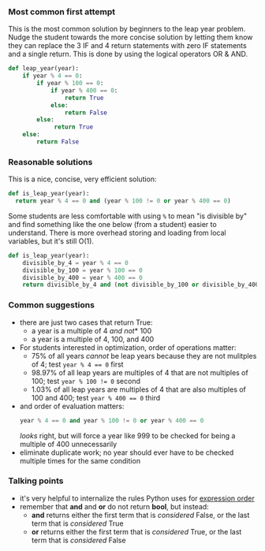 ### Most common first attempt

This is the most common solution by beginners to the leap year problem.
Nudge the student towards the more concise solution by letting them know
they can replace the 3 IF and 4 return statements with zero IF statements and a single return.
This is done by using the logical operators OR & AND.

```python
def leap_year(year):
    if year % 4 == 0: 
        if year % 100 == 0: 
            if year % 400 == 0: 
                return True
            else: 
                return False
        else: 
             return True
    else: 
        return False
```

### Reasonable solutions

This is a nice, concise, very efficient solution:

```python
def is_leap_year(year):
  return year % 4 == 0 and (year % 100 != 0 or year % 400 == 0)
```

Some students are less comfortable with using `%` to mean "is divisible by" and find
something like the one below (from a student) easier to understand.
There is more overhead storing and loading from local variables, but
it's still O(1).

```python
def is_leap_year(year):
    divisible_by_4 = year % 4 == 0
    divisible_by_100 = year % 100 == 0
    divisible_by_400 = year % 400 == 0
    return divisible_by_4 and (not divisible_by_100 or divisible_by_400)
```

### Common suggestions
- there are just two cases that return True:
  - a year is a multiple of 4 *and not** 100
  - a year is a multiple of 4, 100, and 400
- For students interested in optimization, order of operations matter:
  - 75% of all years *cannot* be leap years because they are not mulitples of 4; test `year % 4 == 0` first
  - 98.97% of all leap years are multiples of 4 that are not multiples of 100; test `year % 100 != 0` second
  - 1.03% of all leap years are multiples of 4 that are also multiples of 100 and 400; test `year % 400 == 0` third
- and order of evaluation matters:
  ```python
  year % 4 == 0 and year % 100 != 0 or year % 400 == 0
  ```
  _looks_ right, but will force a year like 999 to be checked for being a multiple of 400 unnecessarily
- eliminate duplicate work; no year should ever have to be checked multiple times for the same condition


### Talking points
- it's very helpful to internalize the rules Python uses for [expression order](https://docs.python.org/3/reference/expressions.html#evaluation-order)
- remember that **and** and **or** do not return **bool**, but instead:
  - **and** returns either the first term that is *considered* False, or the last term that is *considered* True
  - **or** returns either the first term that is *considered* True, or the last term that is *considered* False

